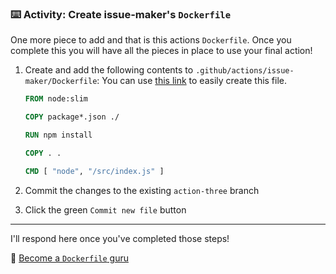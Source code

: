 ### :keyboard: Activity: Create issue-maker's `Dockerfile`

One more piece to add and that is this actions `Dockerfile`. Once you complete this you will have all the pieces in place to use your final action!

1. Create and add the following contents to `.github/actions/issue-maker/Dockerfile`:
   You can use [this link]({{quicklink}}) to easily create this file.

   ```dockerfile
   FROM node:slim

   COPY package*.json ./

   RUN npm install

   COPY . .

   CMD [ "node", "/src/index.js" ]
   ```

2. Commit the changes to the existing `action-three` branch
3. Click the green `Commit new file` button

---

I'll respond here once you've completed those steps!

📖 [Become a `Dockerfile` guru](https://docs.docker.com/engine/reference/builder/)
